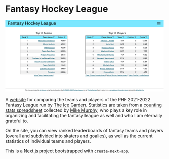 # Fantasy Hockey League

![A screenshot of the website.](./public/screenshot.png)

A [website](https://fantasy-hockey-league.vercel.app/) for comparing the teams and players of the PHF 2021-2022 Fantasy League run by [The Ice Garden](https://www.theicegarden.com/). Statistics are taken from a [counting stats spreadsheet](https://docs.google.com/spreadsheets/d/15kkJUbxm7UAyq57Ujxv9BORk2vb06M6Ck1bL7XkPC30/edit?usp=sharing) collected by [Mike Murphy](https://twitter.com/DigDeepBSB), who plays a key role in organizing and facilitating the fantasy league as well and who I am eternally grateful to.

On the site, you can view ranked leaderboards of fantasy teams and players (overall and subdivided into skaters and goalies), as well as the current statistics of individual teams and players.

This is a [Next.js](https://nextjs.org/) project bootstrapped with [`create-next-app`](https://github.com/vercel/next.js/tree/canary/packages/create-next-app).
